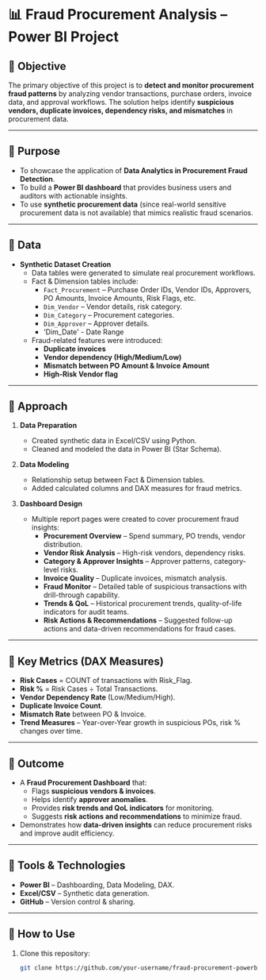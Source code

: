 # 📊 Fraud Procurement Analysis – Power BI Project  

## 🔹 Objective  
The primary objective of this project is to **detect and monitor procurement fraud patterns** by analyzing vendor transactions, purchase orders, invoice data, and approval workflows. The solution helps identify **suspicious vendors, duplicate invoices, dependency risks, and mismatches** in procurement data.  

---

## 🔹 Purpose  
- To showcase the application of **Data Analytics in Procurement Fraud Detection**.  
- To build a **Power BI dashboard** that provides business users and auditors with actionable insights.  
- To use **synthetic procurement data** (since real-world sensitive procurement data is not available) that mimics realistic fraud scenarios.  

---

## 🔹 Data  
- **Synthetic Dataset Creation**  
  - Data tables were generated to simulate real procurement workflows.  
  - Fact & Dimension tables include:  
    - `Fact_Procurement` – Purchase Order IDs, Vendor IDs, Approvers, PO Amounts, Invoice Amounts, Risk Flags, etc.  
    - `Dim_Vendor` – Vendor details, risk category.  
    - `Dim_Category` – Procurement categories.  
    - `Dim_Approver` – Approver details.
    - 'Dim_Date' - Date Range 
  - Fraud-related features were introduced:
    - **Duplicate invoices**  
    - **Vendor dependency (High/Medium/Low)**  
    - **Mismatch between PO Amount & Invoice Amount**  
    - **High-Risk Vendor flag**  

---

## 🔹 Approach  
1. **Data Preparation**  
   - Created synthetic data in Excel/CSV using Python.  
   - Cleaned and modeled the data in Power BI (Star Schema).  

2. **Data Modeling**  
   - Relationship setup between Fact & Dimension tables.  
   - Added calculated columns and DAX measures for fraud metrics.  

3. **Dashboard Design**  
   - Multiple report pages were created to cover procurement fraud insights:  
     - **Procurement Overview** – Spend summary, PO trends, vendor distribution.  
     - **Vendor Risk Analysis** – High-risk vendors, dependency risks.  
     - **Category & Approver Insights** – Approver patterns, category-level risks.  
     - **Invoice Quality** – Duplicate invoices, mismatch analysis.  
     - **Fraud Monitor** – Detailed table of suspicious transactions with drill-through capability.  
     - **Trends & QoL** – Historical procurement trends, quality-of-life indicators for audit teams.  
     - **Risk Actions & Recommendations** – Suggested follow-up actions and data-driven recommendations for fraud cases.  

---

## 🔹 Key Metrics (DAX Measures)  
- **Risk Cases** = COUNT of transactions with Risk_Flag.  
- **Risk %** = Risk Cases ÷ Total Transactions.  
- **Vendor Dependency Rate** (Low/Medium/High).  
- **Duplicate Invoice Count**.  
- **Mismatch Rate** between PO & Invoice.  
- **Trend Measures** – Year-over-Year growth in suspicious POs, risk % changes over time.  

---

## 🔹 Outcome  
- A **Fraud Procurement Dashboard** that:  
  - Flags **suspicious vendors & invoices**.  
  - Helps identify **approver anomalies**.  
  - Provides **risk trends and QoL indicators** for monitoring.  
  - Suggests **risk actions and recommendations** to minimize fraud.  
- Demonstrates how **data-driven insights** can reduce procurement risks and improve audit efficiency.  

---

## 🔹 Tools & Technologies  
- **Power BI** – Dashboarding, Data Modeling, DAX.  
- **Excel/CSV** – Synthetic data generation.  
- **GitHub** – Version control & sharing.  

---

## 🔹 How to Use  
1. Clone this repository:  
   ```bash
   git clone https://github.com/your-username/fraud-procurement-powerbi.git

